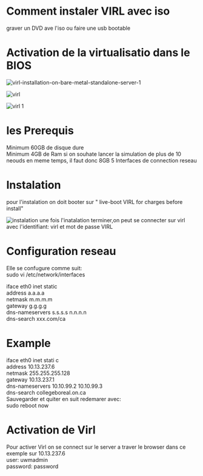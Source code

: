  
# Comment instaler VIRL avec iso
graver un DVD ave l'iso ou faire une usb bootable
# Activation de la virtualisatio dans le BIOS 

![virl-installation-on-bare-metal-standalone-server-1](https://user-images.githubusercontent.com/25088510/37746776-346e650c-2d52-11e8-8302-5d66ace01ba0.png)

![virl](https://user-images.githubusercontent.com/25088510/37746653-a50b7710-2d51-11e8-98c1-ea07fd183ced.png)


![virl 1](https://user-images.githubusercontent.com/25088510/37746769-2d6c622c-2d52-11e8-99ca-b44734d16992.png)


# les Prerequis

Minimum 60GB de disque dure<br />
Minimum 4GB de Ram
si on souhate lancer la simulation de plus de 10 neouds en meme temps, il faut donc 8GB 
 5 Interfaces de connection reseau
# Instalation
pour l'instalation on doit booter sur " live-boot VIRL for charges before install"

![instalation](https://user-images.githubusercontent.com/25088510/37747854-8a24f0a6-2d57-11e8-9793-534cc3d277c6.png)
une fois l'inatalation terminer,on peut se connecter sur virl avec l'identifiant: virl et mot de passe VIRL
# Configuration reseau
Elle se confugure comme suit: <br/>
sudo  vi /etc/network/interfaces

iface eth0 inet static <br/>
  address a.a.a.a <br/>
   netmask m.m.m.m <br/>
   gateway g.g.g.g <br/>
   dns-nameservers s.s.s.s n.n.n.n<br/>
   dns-search xxx.com/ca
   
   # Example 
iface eth0 inet stati c<br/>
   address 10.13.237.6 <br/>
   netmask 255.255.255.128 <br/>
   gateway 10.13.237.1 <br/>
   dns-nameservers 10.10.99.2 10.10.99.3 <br/>
   dns-search collegeboreal.on.ca <br/>
   Sauvegarder et quiter
   en suit redemarer 
   avec: <br/> sudo reboot now
   # Activation de Virl
   Pour activer Virl on se connect sur le server a traver le browser dans ce exemple  sur 10.13.237.6 <br/>
   user: uwmadmin <br/> password: password
   

